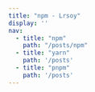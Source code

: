 ```yaml
---
title: "npm - Lrsoy"
display: ''
nav:
  - title: "npm"
    path: "/posts/npm"
  - title: "yarn"
    path: '/posts'
  - title: "pnpm"
    path: '/posts'
---
```

<SubNav :nav="frontmatter.nav" />

<ListPosts :address="'/posts'" type="npm" />